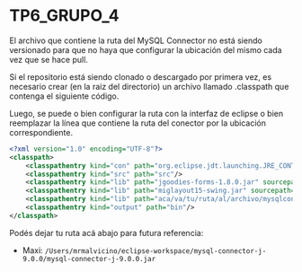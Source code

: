 # TP6_GRUPO_4

El archivo que contiene la ruta del MySQL Connector no está siendo versionado para que no haya que configurar la ubicación del mismo cada vez que se hace pull.

Si el repositorio está siendo clonado o descargado por primera vez, es necesario crear (en la raiz del directorio) un archivo llamado .classpath que contenga el siguiente código.

Luego, se puede o bien configurar la ruta con la interfaz de eclipse o bien reemplazar la línea que contiene la ruta del conector por la ubicación correspondiente.

```xml
<?xml version="1.0" encoding="UTF-8"?>
<classpath>
	<classpathentry kind="con" path="org.eclipse.jdt.launching.JRE_CONTAINER/org.eclipse.jdt.internal.debug.ui.launcher.StandardVMType/JavaSE-1.8"/>
	<classpathentry kind="src" path="src"/>
	<classpathentry kind="lib" path="jgoodies-forms-1.8.0.jar" sourcepath="jgoodies-forms-1.8.0-sources.jar"/>
	<classpathentry kind="lib" path="miglayout15-swing.jar" sourcepath="miglayout-src.zip"/>
	<classpathentry kind="lib" path="aca/va/tu/ruta/al/archivo/mysqlconnector.jar"/>
	<classpathentry kind="output" path="bin"/>
</classpath>
```

Podés dejar tu ruta acá abajo para futura referencia:

- Maxi: `/Users/mrmalvicino/eclipse-workspace/mysql-connector-j-9.0.0/mysql-connector-j-9.0.0.jar`